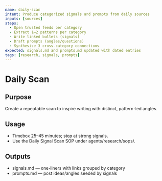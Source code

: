 ```yaml
---
name: daily-scan
intent: Produce categorized signals and prompts from daily sources
inputs: [sources]
steps:
  - Open trusted feeds per category
  - Extract 1–2 patterns per category
  - Write linked bullets (signals)
  - Draft prompts (angles/questions)
  - Synthesize 3 cross-category connections
expected: signals.md and prompts.md updated with dated entries
tags: [research, signals, prompts]
---
```


# Daily Scan

## Purpose
Create a repeatable scan to inspire writing with distinct, pattern-led angles.

## Usage
- Timebox 25–45 minutes; stop at strong signals.
- Use the Daily Signal Scan SOP under agents/research/sops/.

## Outputs
- signals.md — one-liners with links grouped by category
- prompts.md — post ideas/angles seeded by signals

